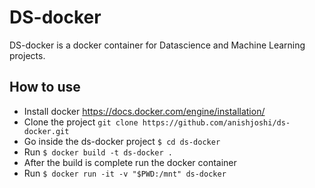 # DS-docker
DS-docker is a docker container for Datascience and Machine Learning projects.

## How to use

* Install docker https://docs.docker.com/engine/installation/
* Clone the project `git clone https://github.com/anishjoshi/ds-docker.git`
* Go inside the ds-docker project `$ cd ds-docker`
* Run `$ docker build -t ds-docker .`
* After the build is complete run the docker container
* Run `$ docker run -it -v "$PWD:/mnt" ds-docker`


